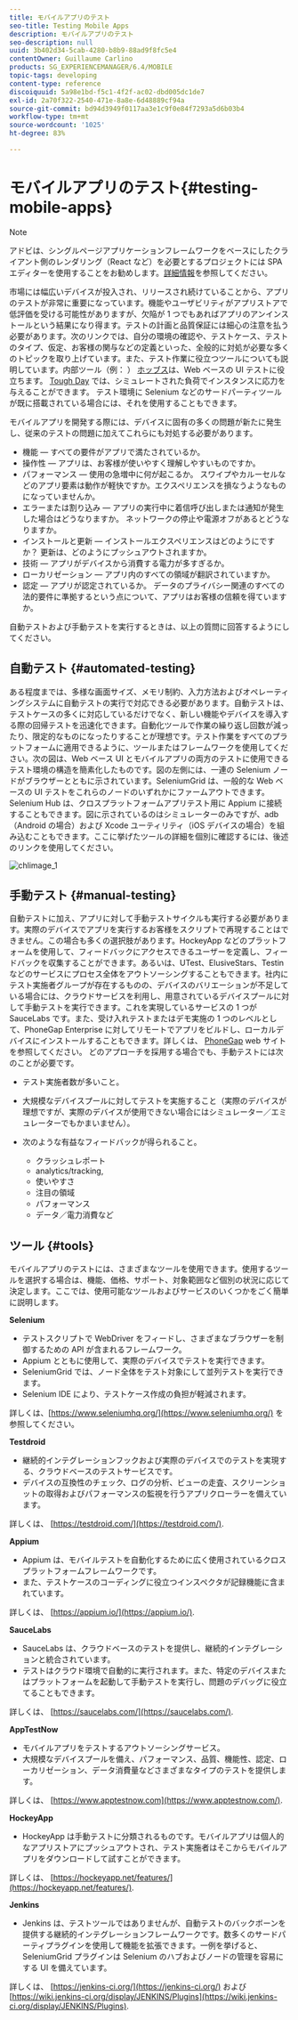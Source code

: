 ```yaml
---
title: モバイルアプリのテスト
seo-title: Testing Mobile Apps
description: モバイルアプリのテスト
seo-description: null
uuid: 3b402d34-5cab-4280-b8b9-88ad9f8fc5e4
contentOwner: Guillaume Carlino
products: SG_EXPERIENCEMANAGER/6.4/MOBILE
topic-tags: developing
content-type: reference
discoiquuid: 5a98e1bd-f5c1-4f2f-ac02-dbd005dc1de7
exl-id: 2a70f322-2540-471e-8a8e-6d48889cf94a
source-git-commit: bd94d3949f0117aa3e1c9f0e84f7293a5d6b03b4
workflow-type: tm+mt
source-wordcount: '1025'
ht-degree: 83%

---
```


# モバイルアプリのテスト{#testing-mobile-apps}

>[!NOTE]
>
>アドビは、シングルページアプリケーションフレームワークをベースにしたクライアント側のレンダリング（React など）を必要とするプロジェクトには SPA エディターを使用することをお勧めします。[詳細情報](/help/sites-developing/spa-overview.md)を参照してください。

市場には幅広いデバイスが投入され、リリースされ続けていることから、アプリのテストが非常に重要になっています。機能やユーザビリティがアプリストアで低評価を受ける可能性がありますが、欠陥が 1 つでもあればアプリのアンインストールという結果になり得ます。テストの計画と品質保証には細心の注意を払う必要があります。次のリンクでは、自分の環境の確認や、テストケース、テストのタイプ、仮定、お客様の関与などの定義といった、全般的に対処が必要な多くのトピックを取り上げています。また、テスト作業に役立つツールについても説明しています。内部ツール（例： ） [ホッブス](/help/sites-developing/hobbes.md)は、Web ベースの UI テストに役立ちます。 [Tough Day](/help/sites-developing/tough-day.md) では、シミュレートされた負荷でインスタンスに応力を与えることができます。 テスト環境に Selenium などのサードパーティツールが既に搭載されている場合には、それを使用することもできます。

モバイルアプリを開発する際には、デバイスに固有の多くの問題が新たに発生し、従来のテストの問題に加えてこれらにも対処する必要があります。

* 機能 — すべての要件がアプリで満たされているか。
* 操作性 — アプリは、お客様が使いやすく理解しやすいものですか。
* パフォーマンス — 使用の急増中に何が起こるか。 スワイプやカルーセルなどのアプリ要素は動作が軽快ですか。エクスペリエンスを損なうようなものになっていませんか。
* エラーまたは割り込み — アプリの実行中に着信呼び出しまたは通知が発生した場合はどうなりますか。 ネットワークの停止や電源オフがあるとどうなりますか。
* インストールと更新 — インストールエクスペリエンスはどのようにですか？ 更新は、どのようにプッシュアウトされますか。
* 技術 — アプリがデバイスから消費する電力が多すぎるか。
* ローカリゼーション — アプリ内のすべての領域が翻訳されていますか。
* 認定 — アプリが認定されているか。 データのプライバシー関連のすべての法的要件に準拠するという点について、アプリはお客様の信頼を得ていますか。

自動テストおよび手動テストを実行するときは、以上の質問に回答するようにしてください。

## 自動テスト {#automated-testing}

ある程度までは、多様な画面サイズ、メモリ制約、入力方法およびオペレーティングシステムに自動テストの実行で対応できる必要があります。自動テストは、テストケースの多くに対応しているだけでなく、新しい機能やデバイスを導入する際の回帰テストを迅速化できます。自動化ツールで作業の繰り返し回数が減ったり、限定的なものになったりすることが理想です。テスト作業をすべてのプラットフォームに適用できるように、ツールまたはフレームワークを使用してください。次の図は、Web ベース UI とモバイルアプリの両方のテストに使用できるテスト環境の構造を簡素化したものです。図の左側には、一連の Selenium ノードがブラウザーとともに示されています。SeleniumGrid は、一般的な Web ベースの UI テストをこれらのノードのいずれかにファームアウトできます。Selenium Hub は、クロスプラットフォームアプリテスト用に Appium に接続することもできます。図に示されているのはシミュレーターのみですが、adb（Android の場合）および Xcode ユーティリティ（iOS デバイスの場合）を組み込むこともできます。ここに挙げたツールの詳細を個別に確認するには、後述のリンクを使用してください。

![chlimage_1](assets/chlimage_1.jpeg)

## 手動テスト {#manual-testing}

自動テストに加え、アプリに対して手動テストサイクルも実行する必要があります。実際のデバイスでアプリを実行するお客様をスクリプトで再現することはできません。この場合も多くの選択肢があります。HockeyApp などのプラットフォームを使用して、フィードバックにアクセスできるユーザーを定義し、フィードバックを収集することができます。あるいは、UTest、ElusiveStars、Testin などのサービスにプロセス全体をアウトソーシングすることもできます。社内にテスト実施者グループが存在するものの、デバイスのバリエーションが不足している場合には、クラウドサービスを利用し、用意されているデバイスプールに対して手動テストを実行できます。これを実現しているサービスの 1 つが SauceLabs です。また、受け入れテストまたはデモ実施の 1 つのレベルとして、PhoneGap Enterprise に対してリモートでアプリをビルドし、ローカルデバイスにインストールすることもできます。詳しくは、 [PhoneGap](https://phonegap.com/) web サイトを参照してください。 どのアプローチを採用する場合でも、手動テストには次のことが必要です。

* テスト実施者数が多いこと。
* 大規模なデバイスプールに対してテストを実施すること（実際のデバイスが理想ですが、実際のデバイスが使用できない場合にはシミュレーター／エミュレーターでもかまいません）。
* 次のような有益なフィードバックが得られること。

   * クラッシュレポート
   * analytics/tracking,
   * 使いやすさ
   * 注目の領域
   * パフォーマンス
   * データ／電力消費など

## ツール {#tools}

モバイルアプリのテストには、さまざまなツールを使用できます。使用するツールを選択する場合は、機能、価格、サポート、対象範囲など個別の状況に応じて決定します。ここでは、使用可能なツールおよびサービスのいくつかをごく簡単に説明します。

**Selenium**

* テストスクリプトで WebDriver をフィードし、さまざまなブラウザーを制御するための API が含まれるフレームワーク。
* Appium とともに使用して、実際のデバイスでテストを実行できます。
* SeleniumGrid では、ノード全体をテスト対象にして並列テストを実行できます。
* Selenium IDE により、テストケース作成の負担が軽減されます。

詳しくは、[https://www.seleniumhq.org/](https://www.seleniumhq.org/) を参照してください。

**Testdroid**

* 継続的インテグレーションフックおよび実際のデバイスでのテストを実現する、クラウドベースのテストサービスです。
* デバイスの互換性のチェック、ログの分析、ビューの走査、スクリーンショットの取得およびパフォーマンスの監視を行うアプリクローラーを備えています。

詳しくは、 [https://testdroid.com/](https://testdroid.com/).

**Appium**

* Appium は、モバイルテストを自動化するために広く使用されているクロスプラットフォームフレームワークです。
* また、テストケースのコーディングに役立つインスペクタが記録機能に含まれています。

詳しくは、 [https://appium.io/](https://appium.io/).

**SauceLabs**

* SauceLabs は、クラウドベースのテストを提供し、継続的インテグレーションと統合されています。
* テストはクラウド環境で自動的に実行されます。また、特定のデバイスまたはプラットフォームを起動して手動テストを実行し、問題のデバッグに役立てることもできます。

詳しくは、 [https://saucelabs.com/](https://saucelabs.com/).

**AppTestNow**

* モバイルアプリをテストするアウトソーシングサービス。
* 大規模なデバイスプールを備え、パフォーマンス、品質、機能性、認定、ローカリゼーション、データ消費量などさまざまなタイプのテストを提供します。

詳しくは、 [https://www.apptestnow.com](https://www.apptestnow.com/).

**HockeyApp**

* HockeyApp は手動テストに分類されるものです。モバイルアプリは個人的なアプリストアにプッシュアウトされ、テスト実施者はそこからモバイルアプリをダウンロードして試すことができます。

詳しくは、 [https://hockeyapp.net/features/](https://hockeyapp.net/features/).

**Jenkins**

* Jenkins は、テストツールではありませんが、自動テストのバックボーンを提供する継続的インテグレーションフレームワークです。数多くのサードパーティプラグインを使用して機能を拡張できます。一例を挙げると、SeleniumGrid プラグインは Selenium のハブおよびノードの管理を容易にする UI を備えています。

詳しくは、 [https://jenkins-ci.org/](https://jenkins-ci.org/) および [https://wiki.jenkins-ci.org/display/JENKINS/Plugins](https://wiki.jenkins-ci.org/display/JENKINS/Plugins).
